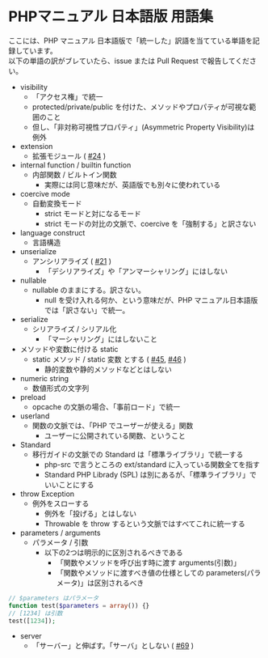 # PHPマニュアル 日本語版 用語集

ここには、PHP マニュアル 日本語版で「統一した」訳語を当てている単語を記録しています。  
以下の単語の訳がブレていたら、issue または Pull Request で報告してください。

- visibility
  * 「アクセス権」で統一
  * protected/private/public を付けた、メソッドやプロパティが可視な範囲のこと
  * 但し、「非対称可視性プロパティ」(Asymmetric Property Visibility)は 例外
- extension
  * 拡張モジュール ( [#24](https://github.com/php/doc-ja/issues/24) )
- internal function / builtin function
  * 内部関数 / ビルトイン関数
    - 実際には同じ意味だが、英語版でも別々に使われている
- coercive mode
  * 自動変換モード
    - strict モードと対になるモード
    - strict モードの対比の文脈で、coercive を「強制する」と訳さない
- language construct
  * 言語構造
- unserialize
  * アンシリアライズ ( [#21](https://github.com/php/doc-ja/issues/21) )
    - 「デシリアライズ」や「アンマーシャリング」にはしない
- nullable
  * nullable のままにする。訳さない。
    - null を受け入れる何か、という意味だが、PHP マニュアル日本語版では「訳さない」で統一。
- serialize
  * シリアライズ / シリアル化
    - 「マーシャリング」にはしないこと
- メソッドや変数に付ける static
  * static メソッド / static 変数 とする ( [#45](https://github.com/php/doc-ja/issues/45 ), [#46](https://github.com/php/doc-ja/issues/46) )
    - 静的変数や静的メソッドなどとはしない
- numeric string
  * 数値形式の文字列
- preload
  * opcache の文脈の場合、「事前ロード」で統一
- userland
  * 関数の文脈では、「PHP でユーザーが使える」関数
    - ユーザーに公開されている関数、ということ
- Standard
  * 移行ガイドの文脈での Standard は「標準ライブラリ」で統一する
    - php-src で言うところの ext/standard に入っている関数全てを指す
    - Standard PHP Librady (SPL) は別にあるが、「標準ライブラリ」でいいことにする
- throw Exception
  * 例外をスローする
    - 例外を「投げる」とはしない
    - Throwable を throw するという文脈ではすべてこれに統一する
- parameters / arguments
  * パラメータ / 引数
    - 以下の2つは明示的に区別されるべきである
      * 「関数やメソッドを呼び出す時に渡す arguments(引数)」
      * 「関数やメソッドに渡すべき値の仕様としての parameters(パラメータ)」は区別されるべき

```php
// $parameters はパラメータ
function test($parameters = array()) {}
// [1234] は引数
test([1234]);
```

- server
  * 「サーバー」と伸ばす。「サーバ」としない ( [#69](https://github.com/php/doc-ja/issues/69) )
